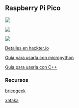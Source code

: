 ## Raspberry Pi Pico

![](https://hackster.imgix.net/uploads/attachments/1245773/image_LfCycx2KZO.png)

![](https://blog.bricogeek.com/img_cms/3417-raspberry-pi-pico-diagrama-bloques-microcontrolador.jpg)

![](https://hackster.imgix.net/uploads/attachments/1245776/image_43wr6uY0Wn.png)

[Detalles en hackter.io](https://www.hackster.io/news/hands-on-with-the-rp2040-and-pico-the-first-in-house-silicon-and-microcontroller-from-raspberry-pi-effc452fc25d)

[Guía para usarla con micropython](https://www.raspberrypi.org/documentation/pico/getting-started/)

[Guía para uasrla con C++](https://datasheets.raspberrypi.org/pico/getting_started_with_pico.pdf)

### Recursos

[bricogeek](https://blog.bricogeek.com/noticias/raspberry-pi/raspberry-pi-pico-con-microcontrolador-propio-arm-cortex-m0/)

[xataka](https://www.xataka.com/accesorios/raspberry-pi-pico-microcontrolador-4-dolares-sorpresa-soc-propio-disenado-raspberry-pi-foundation)